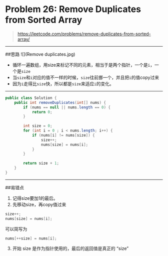 # Problem 26: Remove Duplicates from Sorted Array


> https://leetcode.com/problems/remove-duplicates-from-sorted-array/

---------
##思路
![](Remove duplicates.jpg)

* 循环一遍数组，用size来标记不同的元素，相当于是两个指针，一个是```i```，一个是```size```
* 当```size```和```i```对应的值不一样的时候，```size```往前挪一个，并且把```i```的值copy过来
* 因为```i```走得比```size```快，所以都是```size```来适应```i```的变化。

-----------
```java
public class Solution {
    public int removeDuplicates(int[] nums) {
        if (nums == null || nums.length == 0) {
            return 0;
        }
        
        int size = 0;
        for (int i = 0 ; i < nums.length; i++) {
            if (nums[i] != nums[size]) {
                size++;
                nums[size] = nums[i];
            }
        }
        
        return size + 1;
    }
}
```

--------
##易错点
1. 记得size要加1的最后。
2. 先移动size，再copy值过来
```java
size++;
nums[size] = nums[i];
```
可以简写为
```java
nums[++size] = nums[i];
```
3. 开始 size 是作为指针使用的，最后的返回值是真正的 “size”
















